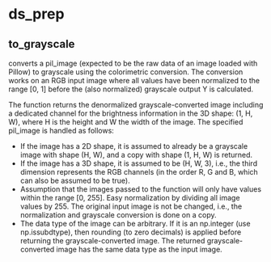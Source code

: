 # ds_prep

## to_grayscale 
converts a pil_image (expected to be the raw data of an image loaded with Pillow) 
to grayscale using the colorimetric conversion. The conversion works on an RGB input image where 
all values have been normalized to the range [0, 1] before the (also normalized) grayscale output Y 
is calculated.

The function returns the denormalized grayscale-converted image including a dedicated channel
for the brightness information in the 3D shape: (1, H, W), where H is the height and W
the width of the image. The specified pil_image is handled as follows:
+   If the image has a 2D shape, it is assumed to already be a grayscale image with shape (H, W),
and a copy with shape (1, H, W) is returned.
+   If the image has a 3D shape, it is assumed to be (H, W, 3), i.e., the third dimension represents
the RGB channels (in the order R, G and B, which can also be assumed to be true). 
+   Assumption that the images passed to the function will only have values within the range
[0, 255]. Easy normalization by dividing all image values by 255. The original input image is not be 
changed, i.e., the normalization and grayscale conversion is done on a copy. 
+   The data type of the image can be arbitrary. If it is an np.integer (use np.issubdtype), then
rounding (to zero decimals) is applied before returning the grayscale-converted image.
The returned grayscale-converted image has the same data type as the input image.
